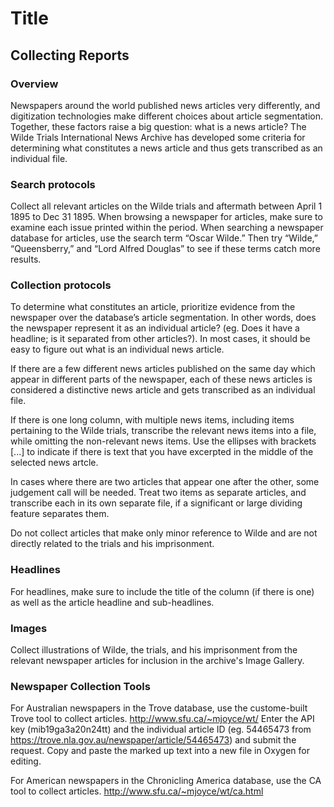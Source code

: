 # Title


## Collecting Reports

### Overview
Newspapers around the world published news articles very differently, and digitization technologies make different choices about article segmentation. Together, these factors raise a big question: what is a news article? The Wilde Trials International News Archive has developed some criteria for determining what constitutes a news article and thus gets transcribed as an individual file.

### Search protocols
Collect all relevant articles on the Wilde trials and aftermath between April 1 1895 to Dec 31 1895. When browsing a newspaper for articles, make sure to examine each issue printed within the period. When searching a newspaper database for articles, use the search term “Oscar Wilde.” Then try “Wilde,” “Queensberry,” and “Lord Alfred Douglas” to see if these terms catch more results.

### Collection protocols
To determine what constitutes an article, prioritize evidence from the newspaper over the database’s article segmentation. In other words, does the newspaper represent it as an individual article? (eg. Does it have a headline; is it separated from other articles?). In most cases, it should be easy to figure out what is an individual news article.

If there are a few different news articles published on the same day which appear in different parts of the newspaper, each of these news articles is considered a distinctive news article and gets transcribed as an individual file.

If there is one long column, with multiple news items, including items pertaining to the Wilde trials, transcribe the relevant news items into a file, while omitting the non-relevant news items. Use the ellipses with brackets [...] to indicate if there is text that you have excerpted in the middle of the selected news artcle. 

In cases where there are two articles that appear one after the other, some judgement call will be needed. Treat two items as separate articles, and transcribe each in its own separate file, if a significant or large dividing feature separates them. 
 
Do not collect articles that make only minor reference to Wilde and are not directly related to the trials and his imprisonment. 

### Headlines
For headlines, make sure to include the title of the column (if there is one) as well as the article headline and sub-headlines. 

### Images 

Collect illustrations of Wilde, the trials, and his imprisonment from the relevant newspaper articles for inclusion in the archive's Image Gallery. 


### Newspaper Collection Tools

For Australian newspapers in the Trove database, use the custome-built Trove tool to collect articles. http://www.sfu.ca/~mjoyce/wt/
Enter the API key (mib19ga3a20n24tt) and the individual article ID
(eg. 54465473 from https://trove.nla.gov.au/newspaper/article/54465473) and
submit the request. Copy and paste the marked up text into a new file in Oxygen for editing. 

For American newspapers in the Chronicling America database, use the CA tool to collect articles. http://www.sfu.ca/~mjoyce/wt/ca.html

